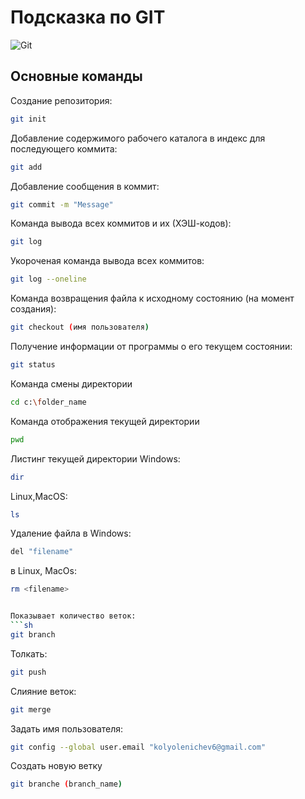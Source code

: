 # Подсказка по GIT
![Git](git.jpg.png)

## Основные команды


Создание репозитория:
```sh
git init
```

Добавление содержимого рабочего каталога в индекс для последующего коммита:
```sh
git add
```

Добавление сообщения в коммит:
```sh
git commit -m "Message"
```

Команда вывода всех коммитов и их (ХЭШ-кодов):
```sh
git log
```

Укороченая команда вывода всех коммитов:
```sh
git log --oneline
```

Команда возвращения файла к исходному состоянию (на момент создания):
```sh
git checkout (имя пользователя)
```

Получение информации от программы о его текущем состоянии:
```sh
git status
```

Команда смены директории
```sh
cd c:\folder_name
```

Команда отображения текущей директории
```sh
pwd
```

Листинг текущей директории
Windows:
```sh
dir
```

Linux,MacOS:
```sh
ls
```

Удаление файла в Windows:
```sh
del "filename"
```
в Linux, MacOs:
```sh
rm <filename>


Показывает количество веток:
```sh
git branch
``` 

Толкать:
```sh
git push
```

Слияние веток:
```sh
git merge
```
Задать имя пользователя:
```sh
git config --global user.email "kolyolenichev6@gmail.com"
```
Создать новую ветку
```sh
git branche (branch_name)
```


